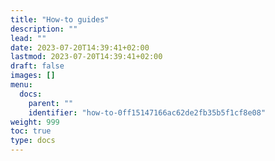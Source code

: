 ```yaml
---
title: "How-to guides"
description: ""
lead: ""
date: 2023-07-20T14:39:41+02:00
lastmod: 2023-07-20T14:39:41+02:00
draft: false
images: []
menu:
  docs:
    parent: ""
    identifier: "how-to-0ff15147166ac62de2fb35b5f1cf8e08"
weight: 999
toc: true
type: docs
---
```

